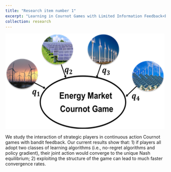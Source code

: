 ```yaml
---
title: "Research item number 1"
excerpt: "Learning in Cournot Games with Limited Information Feedback<br/><img src='/images/research/Cournot.png'>"
collection: research
---
```


<img src='/images/research/Cournot.png'>

We study the interaction of strategic players in continuous action Cournot games with bandit feedback. Our current results show that: 1) if players all adopt two classes of learning algorithms (i.e., no-regret algorithms and policy gradient), their joint action would converge to the unique Nash equilibrium; 2) exploiting the structure of the game can lead to much faster convergence rates.